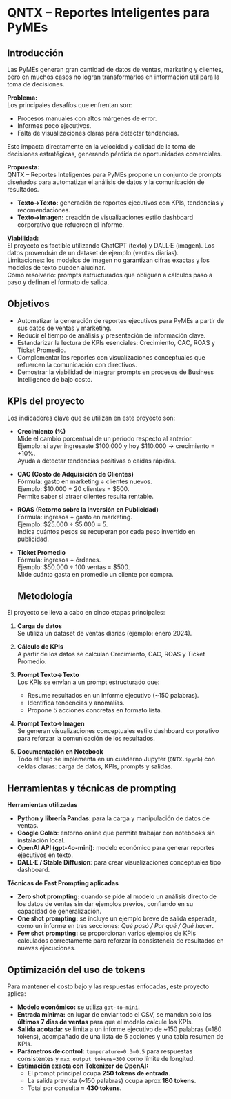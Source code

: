 # QNTX – Reportes Inteligentes para PyMEs

## Introducción

Las PyMEs generan gran cantidad de datos de ventas, marketing y clientes, pero en muchos casos no logran transformarlos en información útil para la toma de decisiones.

**Problema:**  
Los principales desafíos que enfrentan son:
- Procesos manuales con altos márgenes de error.  
- Informes poco ejecutivos.  
- Falta de visualizaciones claras para detectar tendencias.  

Esto impacta directamente en la velocidad y calidad de la toma de decisiones estratégicas, generando pérdida de oportunidades comerciales.

**Propuesta:**  
QNTX – Reportes Inteligentes para PyMEs propone un conjunto de prompts diseñados para automatizar el análisis de datos y la comunicación de resultados.  
- **Texto→Texto:** generación de reportes ejecutivos con KPIs, tendencias y recomendaciones.  
- **Texto→Imagen:** creación de visualizaciones estilo dashboard corporativo que refuercen el informe.  

**Viabilidad:**  
El proyecto es factible utilizando ChatGPT (texto) y DALL·E (imagen). Los datos provendrán de un dataset de ejemplo (ventas diarias).  
Limitaciones: los modelos de imagen no garantizan cifras exactas y los modelos de texto pueden alucinar.  
Cómo resolverlo: prompts estructurados que obliguen a cálculos paso a paso y definan el formato de salida.

## Objetivos
- Automatizar la generación de reportes ejecutivos para PyMEs a partir de sus datos de ventas y marketing.  
- Reducir el tiempo de análisis y presentación de información clave.  
- Estandarizar la lectura de KPIs esenciales: Crecimiento, CAC, ROAS y Ticket Promedio.  
- Complementar los reportes con visualizaciones conceptuales que refuercen la comunicación con directivos.  
- Demostrar la viabilidad de integrar prompts en procesos de Business Intelligence de bajo costo.

## KPIs del proyecto

Los indicadores clave que se utilizan en este proyecto son:

- **Crecimiento (%)**  
  Mide el cambio porcentual de un período respecto al anterior.  
  Ejemplo: si ayer ingresaste $100.000 y hoy $110.000 → crecimiento = +10%.  
  Ayuda a detectar tendencias positivas o caídas rápidas.

- **CAC (Costo de Adquisición de Clientes)**  
  Fórmula: gasto en marketing ÷ clientes nuevos.  
  Ejemplo: $10.000 ÷ 20 clientes = $500.  
  Permite saber si atraer clientes resulta rentable.

- **ROAS (Retorno sobre la Inversión en Publicidad)**  
  Fórmula: ingresos ÷ gasto en marketing.  
  Ejemplo: $25.000 ÷ $5.000 = 5.  
  Indica cuántos pesos se recuperan por cada peso invertido en publicidad.

- **Ticket Promedio**  
  Fórmula: ingresos ÷ órdenes.  
  Ejemplo: $50.000 ÷ 100 ventas = $500.  
  Mide cuánto gasta en promedio un cliente por compra.

  ## Metodología

El proyecto se lleva a cabo en cinco etapas principales:

1. **Carga de datos**  
   Se utiliza un dataset de ventas diarias (ejemplo: enero 2024).  

2. **Cálculo de KPIs**  
   A partir de los datos se calculan Crecimiento, CAC, ROAS y Ticket Promedio.  

3. **Prompt Texto→Texto**  
   Los KPIs se envían a un prompt estructurado que:  
   - Resume resultados en un informe ejecutivo (~150 palabras).  
   - Identifica tendencias y anomalías.  
   - Propone 5 acciones concretas en formato lista.  

4. **Prompt Texto→Imagen**  
   Se generan visualizaciones conceptuales estilo dashboard corporativo para reforzar la comunicación de los resultados.  

5. **Documentación en Notebook**  
   Todo el flujo se implementa en un cuaderno Jupyter (`QNTX.ipynb`) con celdas claras: carga de datos, KPIs, prompts y salidas.

## Herramientas y técnicas de prompting

**Herramientas utilizadas**
- **Python y librería Pandas**: para la carga y manipulación de datos de ventas.  
- **Google Colab**: entorno online que permite trabajar con notebooks sin instalación local.  
- **OpenAI API (gpt-4o-mini)**: modelo económico para generar reportes ejecutivos en texto.  
- **DALL·E / Stable Diffusion**: para crear visualizaciones conceptuales tipo dashboard.  

**Técnicas de Fast Prompting aplicadas**
- **Zero shot prompting:** cuando se pide al modelo un análisis directo de los datos de ventas sin dar ejemplos previos, confiando en su capacidad de generalización.  
- **One shot prompting:** se incluye un ejemplo breve de salida esperada, como un informe en tres secciones: *Qué pasó / Por qué / Qué hacer*.  
- **Few shot prompting:** se proporcionan varios ejemplos de KPIs calculados correctamente para reforzar la consistencia de resultados en nuevas ejecuciones.  

## Optimización del uso de tokens

Para mantener el costo bajo y las respuestas enfocadas, este proyecto aplica:

- **Modelo económico:** se utiliza `gpt-4o-mini`.
- **Entrada mínima:** en lugar de enviar todo el CSV, se mandan solo los **últimos 7 días de ventas** para que el modelo calcule los KPIs.  
- **Salida acotada:** se limita a un informe ejecutivo de ~150 palabras (≈180 tokens), acompañado de una lista de 5 acciones y una tabla resumen de KPIs.  
- **Parámetros de control:** `temperature=0.3–0.5` para respuestas consistentes y `max_output_tokens=300` como límite de longitud.  
- **Estimación exacta con Tokenizer de OpenAI:**  
  - El prompt principal ocupa **250 tokens de entrada**.  
  - La salida prevista (~150 palabras) ocupa aprox **180 tokens**.  
  - Total por consulta ≈ **430 tokens**.
  


